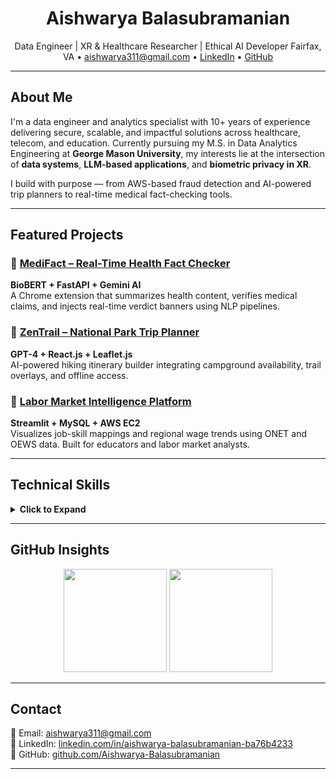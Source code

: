 <h1 align="center">Aishwarya Balasubramanian</h1>
<p align="center">
Data Engineer | XR & Healthcare Researcher | Ethical AI Developer  
Fairfax, VA • <a href="mailto:aishwarya311@gmail.com">aishwarya311@gmail.com</a> • 
<a href="https://www.linkedin.com/in/aishwarya-balasubramanian-ba76b4233/">LinkedIn</a> • 
<a href="https://github.com/Aishwarya-Arvindh">GitHub</a>
</p>

---

## About Me

I'm a data engineer and analytics specialist with 10+ years of experience delivering secure, scalable, and impactful solutions across healthcare, telecom, and education. Currently pursuing my M.S. in Data Analytics Engineering at **George Mason University**, my interests lie at the intersection of **data systems**, **LLM-based applications**, and **biometric privacy in XR**.

I build with purpose — from AWS-based fraud detection and AI-powered trip planners to real-time medical fact-checking tools.

---

## Featured Projects

### 🔗 [MediFact – Real-Time Health Fact Checker](https://github.com/Banudeep/HooHacksHealth)
**BioBERT + FastAPI + Gemini AI**  
A Chrome extension that summarizes health content, verifies medical claims, and injects real-time verdict banners using NLP pipelines.

### 🔗 [ZenTrail – National Park Trip Planner](https://github.com/Banudeep/zentrail_bitcamp)
**GPT-4 + React.js + Leaflet.js**  
AI-powered hiking itinerary builder integrating campground availability, trail overlays, and offline access.

### 🔗 [Labor Market Intelligence Platform](https://github.com/knagdev1997/O-Net-Henry-DAEN-690)
**Streamlit + MySQL + AWS EC2**  
Visualizes job-skill mappings and regional wage trends using ONET and OEWS data. Built for educators and labor market analysts.

---

## Technical Skills

<details>
<summary><strong>Click to Expand</strong></summary>

### Programming Languages
![Python](https://img.shields.io/badge/Python-3776AB?logo=python&logoColor=white)
![SQL](https://img.shields.io/badge/SQL-4479A1?logo=sqlite&logoColor=white)
![Java](https://img.shields.io/badge/Java-007396?logo=java&logoColor=white)
![Shell](https://img.shields.io/badge/Shell-121011?logo=gnu-bash&logoColor=white)

### Data Engineering
![Apache Spark](https://img.shields.io/badge/Spark-E25A1C?logo=apachespark&logoColor=white)
![Databricks](https://img.shields.io/badge/Databricks-FF3621?logo=databricks&logoColor=white)
![AWS Glue](https://img.shields.io/badge/AWS%20Glue-232F3E?logo=amazonaws&logoColor=white)
![Kafka](https://img.shields.io/badge/Kafka-231F20?logo=apachekafka&logoColor=white)
![Airflow](https://img.shields.io/badge/Airflow-017CEE?logo=apacheairflow&logoColor=white)

### Databases
![PostgreSQL](https://img.shields.io/badge/PostgreSQL-336791?logo=postgresql&logoColor=white)
![MySQL](https://img.shields.io/badge/MySQL-4479A1?logo=mysql&logoColor=white)
![Oracle](https://img.shields.io/badge/Oracle-F80000?logo=oracle&logoColor=white)
![MongoDB](https://img.shields.io/badge/MongoDB-47A248?logo=mongodb&logoColor=white)
![DynamoDB](https://img.shields.io/badge/DynamoDB-4053D6?logo=amazon-dynamodb&logoColor=white)

### Cloud & DevOps
![AWS](https://img.shields.io/badge/AWS-232F3E?logo=amazonaws&logoColor=white)
![Docker](https://img.shields.io/badge/Docker-2496ED?logo=docker&logoColor=white)
![Kubernetes](https://img.shields.io/badge/Kubernetes-326CE5?logo=kubernetes&logoColor=white)
![Terraform](https://img.shields.io/badge/Terraform-7B42BC?logo=terraform&logoColor=white)
![Jenkins](https://img.shields.io/badge/Jenkins-D24939?logo=jenkins&logoColor=white)
![GitHub Actions](https://img.shields.io/badge/GitHub%20Actions-2088FF?logo=githubactions&logoColor=white)

### Analytics & Visualization
![Power BI](https://img.shields.io/badge/Power%20BI-F2C811?logo=powerbi&logoColor=black)
![Tableau](https://img.shields.io/badge/Tableau-E97627?logo=tableau&logoColor=white)
![Streamlit](https://img.shields.io/badge/Streamlit-FF4B4B?logo=streamlit&logoColor=white)

### Web & API Development
![Spring Boot](https://img.shields.io/badge/Spring%20Boot-6DB33F?logo=springboot&logoColor=white)
![Flask](https://img.shields.io/badge/Flask-000000?logo=flask&logoColor=white)
![FastAPI](https://img.shields.io/badge/FastAPI-009688?logo=fastapi&logoColor=white)
![Node.js](https://img.shields.io/badge/Node.js-339933?logo=node.js&logoColor=white)
![Postman](https://img.shields.io/badge/Postman-FF6C37?logo=postman&logoColor=white)

### Testing & Automation
![Selenium](https://img.shields.io/badge/Selenium-43B02A?logo=selenium&logoColor=white)
![JUnit](https://img.shields.io/badge/JUnit-25A162?logo=java&logoColor=white)
![PyTest](https://img.shields.io/badge/Pytest-0A9EDC?logo=python&logoColor=white)

### LLM / AI / NLP
![BioBERT](https://img.shields.io/badge/BioBERT-4B8BBE?logo=keras&logoColor=white)
![Gemini AI](https://img.shields.io/badge/Gemini%20AI-4285F4?logo=google&logoColor=white)
![Scikit-learn](https://img.shields.io/badge/Scikit--learn-F7931E?logo=scikitlearn&logoColor=white)

</details>

---

## GitHub Insights

<p align="center">
  <img src="https://github-readme-stats.vercel.app/api?username=Aishwarya-Arvindh&show_icons=true&hide_title=true&count_private=true" height="165" />
  <img src="https://github-readme-stats.vercel.app/api/top-langs/?username=Aishwarya-Arvindh&layout=compact&hide=html,css" height="165" />
</p>

---

## Contact

📧 Email: [aishwarya311@gmail.com](mailto:aishwarya311@gmail.com)  
🔗 LinkedIn: [linkedin.com/in/aishwarya-balasubramanian-ba76b4233](https://www.linkedin.com/in/aishwarya-balasubramanian-ba76b4233)  
📂 GitHub: [github.com/Aishwarya-Balasubramanian](https://github.com/Aishwarya-Balasubramanian)

---
